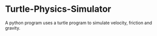 # Turtle-Physics-Simulator
A python program uses a turtle program to simulate velocity, friction and gravity.

